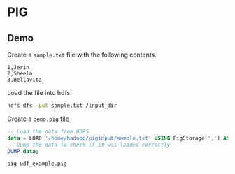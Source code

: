 # PIG

## Demo

Create a `sample.txt` file with the following contents.
```
1,Jerin
2,Sheela
3,Bellavita
```

Load the file into hdfs.
```bash
hdfs dfs -put sample.txt /input_dir
```

Create a `demo.pig` file
```sql
-- Load the data from HDFS
data = LOAD '/home/hadoop/piginput/sample.txt' USING PigStorage(',') AS (id:int, name:chararray);
-- Dump the data to check if it was loaded correctly
DUMP data;
```

```bash
pig udf_example.pig
```

![]()
![]()

